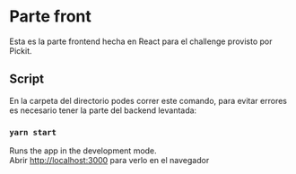 # Parte front 

Esta es la parte frontend hecha en React para el challenge provisto por Pickit.

## Script

En la carpeta del directorio podes correr este comando, para evitar errores es necesario tener la parte del backend levantada:

### `yarn start`

Runs the app in the development mode.\
Abrir [http://localhost:3000](http://localhost:3000) para verlo en el navegador

